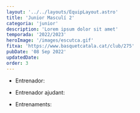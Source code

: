 ```yaml
---
layout: '../../layouts/EquipLayout.astro'
title: 'Junior Masculí 2'
categoria: 'junior'
description: 'Lorem ipsum dolor sit amet'
temporada: '2022/2023'
heroImage: '/images/escutca.gif'
fitxa: 'https://www.basquetcatala.cat/club/275'
pubDate: '08 Sep 2022'
updatedDate:
order: 3
---
```


- Entrenador:

- Entrenador ajudant:

- Entrenaments:
